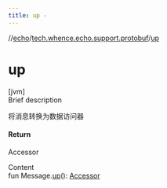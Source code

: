 ```yaml
---
title: up -
---
```

//[echo](../index.md)/[tech.whence.echo.support.protobuf](index.md)/[up](up.md)



# up  
[jvm]  
Brief description  


将消息转换为数据访问器



#### Return  


Accessor

  
Content  
fun Message.[up](up.md)(): [Accessor](../tech.whence.echo.container.accessor/-accessor/index.md)  



